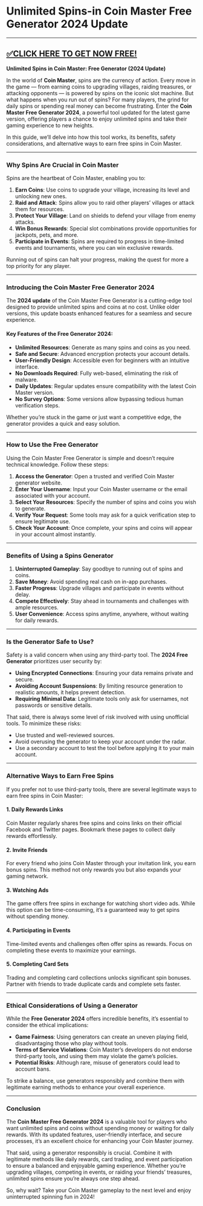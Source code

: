# Unlimited Spins-in Coin Master Free Generator 2024 Update

--------------------------------------------
[✅CLICK HERE TO GET NOW FREE!](https://freeforyou.xyz/coinmaster)
--------------------------------------------
**Unlimited Spins in Coin Master: Free Generator (2024 Update)**  

In the world of **Coin Master**, spins are the currency of action. Every move in the game — from earning coins to upgrading villages, raiding treasures, or attacking opponents — is powered by spins on the iconic slot machine. But what happens when you run out of spins? For many players, the grind for daily spins or spending real money can become frustrating. Enter the **Coin Master Free Generator 2024**, a powerful tool updated for the latest game version, offering players a chance to enjoy unlimited spins and take their gaming experience to new heights.  

In this guide, we’ll delve into how this tool works, its benefits, safety considerations, and alternative ways to earn free spins in Coin Master.  

---

### Why Spins Are Crucial in Coin Master  

Spins are the heartbeat of Coin Master, enabling you to:  
1. **Earn Coins**: Use coins to upgrade your village, increasing its level and unlocking new ones.  
2. **Raid and Attack**: Spins allow you to raid other players’ villages or attack them for resources.  
3. **Protect Your Village**: Land on shields to defend your village from enemy attacks.  
4. **Win Bonus Rewards**: Special slot combinations provide opportunities for jackpots, pets, and more.  
5. **Participate in Events**: Spins are required to progress in time-limited events and tournaments, where you can win exclusive rewards.  

Running out of spins can halt your progress, making the quest for more a top priority for any player.  

---

### Introducing the Coin Master Free Generator 2024  

The **2024 update** of the Coin Master Free Generator is a cutting-edge tool designed to provide unlimited spins and coins at no cost. Unlike older versions, this update boasts enhanced features for a seamless and secure experience.  

#### Key Features of the Free Generator 2024:  
- **Unlimited Resources**: Generate as many spins and coins as you need.  
- **Safe and Secure**: Advanced encryption protects your account details.  
- **User-Friendly Design**: Accessible even for beginners with an intuitive interface.  
- **No Downloads Required**: Fully web-based, eliminating the risk of malware.  
- **Daily Updates**: Regular updates ensure compatibility with the latest Coin Master version.  
- **No Survey Options**: Some versions allow bypassing tedious human verification steps.  

Whether you’re stuck in the game or just want a competitive edge, the generator provides a quick and easy solution.  

---

### How to Use the Free Generator  

Using the Coin Master Free Generator is simple and doesn’t require technical knowledge. Follow these steps:  

1. **Access the Generator**: Open a trusted and verified Coin Master generator website.  
2. **Enter Your Username**: Input your Coin Master username or the email associated with your account.  
3. **Select Your Resources**: Specify the number of spins and coins you wish to generate.  
4. **Verify Your Request**: Some tools may ask for a quick verification step to ensure legitimate use.  
5. **Check Your Account**: Once complete, your spins and coins will appear in your account almost instantly.  

---

### Benefits of Using a Spins Generator  

1. **Uninterrupted Gameplay**: Say goodbye to running out of spins and coins.  
2. **Save Money**: Avoid spending real cash on in-app purchases.  
3. **Faster Progress**: Upgrade villages and participate in events without delay.  
4. **Compete Effectively**: Stay ahead in tournaments and challenges with ample resources.  
5. **User Convenience**: Access spins anytime, anywhere, without waiting for daily rewards.  

---

### Is the Generator Safe to Use?  

Safety is a valid concern when using any third-party tool. The **2024 Free Generator** prioritizes user security by:  
- **Using Encrypted Connections**: Ensuring your data remains private and secure.  
- **Avoiding Account Suspensions**: By limiting resource generation to realistic amounts, it helps prevent detection.  
- **Requiring Minimal Data**: Legitimate tools only ask for usernames, not passwords or sensitive details.  

That said, there is always some level of risk involved with using unofficial tools. To minimize these risks:  
- Use trusted and well-reviewed sources.  
- Avoid overusing the generator to keep your account under the radar.  
- Use a secondary account to test the tool before applying it to your main account.  

---

### Alternative Ways to Earn Free Spins  

If you prefer not to use third-party tools, there are several legitimate ways to earn free spins in Coin Master:  

#### 1. **Daily Rewards Links**  
Coin Master regularly shares free spins and coins links on their official Facebook and Twitter pages. Bookmark these pages to collect daily rewards effortlessly.  

#### 2. **Invite Friends**  
For every friend who joins Coin Master through your invitation link, you earn bonus spins. This method not only rewards you but also expands your gaming network.  

#### 3. **Watching Ads**  
The game offers free spins in exchange for watching short video ads. While this option can be time-consuming, it’s a guaranteed way to get spins without spending money.  

#### 4. **Participating in Events**  
Time-limited events and challenges often offer spins as rewards. Focus on completing these events to maximize your earnings.  

#### 5. **Completing Card Sets**  
Trading and completing card collections unlocks significant spin bonuses. Partner with friends to trade duplicate cards and complete sets faster.  

---

### Ethical Considerations of Using a Generator  

While the **Free Generator 2024** offers incredible benefits, it’s essential to consider the ethical implications:  
- **Game Fairness**: Using generators can create an uneven playing field, disadvantaging those who play without tools.  
- **Terms of Service Violations**: Coin Master’s developers do not endorse third-party tools, and using them may violate the game’s policies.  
- **Potential Risks**: Although rare, misuse of generators could lead to account bans.  

To strike a balance, use generators responsibly and combine them with legitimate earning methods to enhance your overall experience.  

---

### Conclusion  

The **Coin Master Free Generator 2024** is a valuable tool for players who want unlimited spins and coins without spending money or waiting for daily rewards. With its updated features, user-friendly interface, and secure processes, it’s an excellent choice for enhancing your Coin Master journey.  

That said, using a generator responsibly is crucial. Combine it with legitimate methods like daily rewards, card trading, and event participation to ensure a balanced and enjoyable gaming experience. Whether you’re upgrading villages, competing in events, or raiding your friends’ treasures, unlimited spins ensure you’re always one step ahead.  

So, why wait? Take your Coin Master gameplay to the next level and enjoy uninterrupted spinning fun in 2024!

